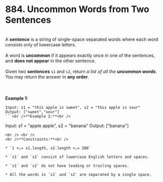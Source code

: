 # 884. Uncommon Words from Two Sentences

<br />A **sentence** is a string of single-space separated words where each word consists only of lowercase letters.<br />
<br />A word is **uncommon** if it appears exactly once in one of the sentences, and **does not appear** in the other sentence.<br />
<br />Given two **sentences** `s1` and `s2`, return <em>a list of all the **uncommon words**</em>. You may return the answer in **any order**.<br />
<br /> <br />
<br />**Example 1:**<br />
```
Input: s1 = "this apple is sweet", s2 = "this apple is sour"
Output: ["sweet","sour"]
```<br />**Example 2:**<br />
```
Input: s1 = "apple apple", s2 = "banana"
Output: ["banana"]
```
<br /> <br />
<br />**Constraints:**<br />

* `1 <;= s1.length, s2.length <;= 200`

* `s1` and `s2` consist of lowercase English letters and spaces.

* `s1` and `s2` do not have leading or trailing spaces.

* All the words in `s1` and `s2` are separated by a single space.